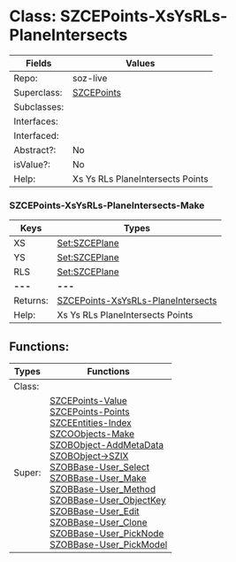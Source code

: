 
# Class:	SZCEPoints-XsYsRLs-PlaneIntersects

| Fields | Values |
| --------- | --------- |
| Repo: | soz-live |
| Superclass: | [SZCEPoints](SZCEPoints.html) |
| Subclasses: |  |
| Interfaces: |  |
| Interfaced: |  |
| Abstract?: | No |
| isValue?: | No |
| Help: | Xs Ys RLs PlaneIntersects Points |

### SZCEPoints-XsYsRLs-PlaneIntersects-Make

| Keys | Types |
| --------- | --------- |
| XS | [Set:SZCEPlane](SZCEPlane.html) |
| YS | [Set:SZCEPlane](SZCEPlane.html) |
| RLS | [Set:SZCEPlane](SZCEPlane.html) |
| **---** | **---** |
| Returns: | [SZCEPoints-XsYsRLs-PlaneIntersects](SZCEPoints-XsYsRLs-PlaneIntersects.html) |
| Help: | Xs Ys RLs PlaneIntersects Points |


## Functions:

| Types | Functions |
| --------- | --------- |
| Class: |  |
| Super: | [SZCEPoints-Value](SZCEPoints.html) <br> [SZCEPoints-Points](SZCEPoints.html) <br> [SZCEEntities-Index](SZCEEntities.html) <br> [SZCOObjects-Make](SZCOObjects.html) <br> [SZOBObject-AddMetaData](SZOBObject.html) <br> [SZOBObject->SZIX](SZOBObject.html) <br> [SZOBBase-User_Select](SZOBBase.html) <br> [SZOBBase-User_Make](SZOBBase.html) <br> [SZOBBase-User_Method](SZOBBase.html) <br> [SZOBBase-User_ObjectKey](SZOBBase.html) <br> [SZOBBase-User_Edit](SZOBBase.html) <br> [SZOBBase-User_Clone](SZOBBase.html) <br> [SZOBBase-User_PickNode](SZOBBase.html) <br> [SZOBBase-User_PickModel](SZOBBase.html) |


